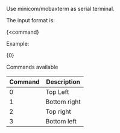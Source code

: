 Use minicom/mobaxterm as serial terminal.


The input format is:

{<command}

Example:

{0}

Commands available

| Command |Description|
|---------|-----------|
|0|Top Left|
|1|Bottom right|
|2|Top right|
|3|Bottom left|



